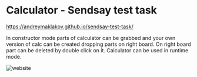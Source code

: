 <h1>Calculator - Sendsay test task</h1>


 https://andreymaklakov.github.io/sendsay-test-task/

<p>In constructor mode parts of calculator can be grabbed and your own version of calc can be created dropping parts on right board. On right board part can be deleted by double click on it. Calculator can be used in runtime mode.</p>

<img src='https://i.ibb.co/NybKJrj/calculator.png' alt='website' />
